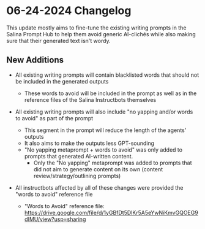 # 06-24-2024 Changelog

This update mostly aims to fine-tune the existing writing prompts in the Salina Prompt Hub to help them avoid generic AI-clichés while also making sure that their generated text isn't wordy.

## New Additions

- All existing writing prompts will contain blacklisted words that should not be included in the generated outputs
  - These words to avoid will be included in the prompt as well as in the reference files of the Salina Instructbots themselves
    
- All existing writing prompts will also include "no yapping and/or words to avoid" as part of the prompt
  - This segment in the prompt will reduce the length of the agents' outputs
  - It also aims to make the outputs less GPT-sounding
  - "No yapping metaprompt + words to avoid" was only added to prompts that generated AI-written content.
      - Only the "No yapping" metaprompt was added to prompts that did not aim to generate content on its own (content review/strategy/outlining prompts)
        
- All instructbots affected by all of these changes were provided the "words to avoid" reference file 
    - "Words to Avoid" reference file: https://drive.google.com/file/d/1yGBfDt5DIKr5A5eYwNiKmvGQOEG9dIMU/view?usp=sharing
